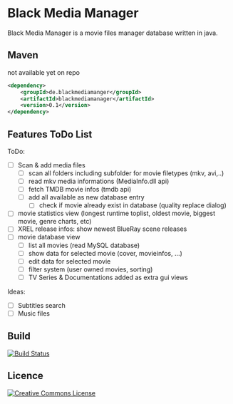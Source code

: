 # Black Media Manager

Black Media Manager is a movie files manager database written in java.

Maven
-----
not available yet on repo

```xml
<dependency>
    <groupId>de.blackmediamanger</groupId>
    <artifactId>blackmediamanager</artifactId>
    <version>0.1</version>
</dependency>
```

Features ToDo List
-------------------

ToDo:
- [ ] Scan & add media files
    - [ ] scan all folders including subfolder for movie filetypes (mkv, avi,..)
    - [ ] read mkv media informations (MediaInfo.dll api)
    - [ ] fetch TMDB movie infos (tmdb api)
    - [ ] add all available as new database entry
    	- [ ] check if movie already exist in database (quality replace dialog)
- [ ] movie statistics view (longest runtime toplist, oldest movie, biggest movie, genre charts, etc)
- [ ] XREL release infos: show newest BlueRay scene releases
- [ ] movie database view
    - [ ] list all movies (read MySQL database)
    - [ ] show data for selected movie (cover, movieinfos, ...)
    - [ ] edit data for selected movie
    - [ ] filter system (user owned movies, sorting)
    - [ ] TV Series & Documentations added as extra gui views

Ideas:
- [ ] Subtitles search
- [ ] Music files

Build
-------------------------
[![Build Status](http://jenkins.omertron.com/job/YAMJv3/badge/icon)](http://jenkins.omertron.com/job/YAMJv3)

Licence
-------------------------
[![Creative Commons License](http://i.creativecommons.org/l/by-sa/3.0/88x31.png)](http://creativecommons.org/licenses/by-sa/3.0/deed.en_US)
